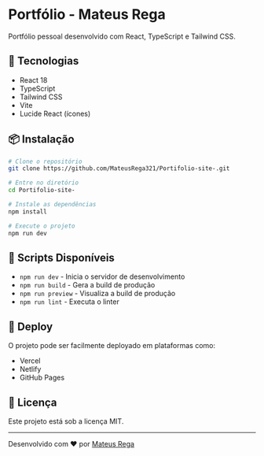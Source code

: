 # Portfólio - Mateus Rega

Portfólio pessoal desenvolvido com React, TypeScript e Tailwind CSS.

## 🚀 Tecnologias

- React 18
- TypeScript
- Tailwind CSS
- Vite
- Lucide React (ícones)

## 📦 Instalação

```bash
# Clone o repositório
git clone https://github.com/MateusRega321/Portifolio-site-.git

# Entre no diretório
cd Portifolio-site-

# Instale as dependências
npm install

# Execute o projeto
npm run dev
```

## 🔧 Scripts Disponíveis

- `npm run dev` - Inicia o servidor de desenvolvimento
- `npm run build` - Gera a build de produção
- `npm run preview` - Visualiza a build de produção
- `npm run lint` - Executa o linter

## 📱 Deploy

O projeto pode ser facilmente deployado em plataformas como:
- Vercel
- Netlify
- GitHub Pages

## 📄 Licença

Este projeto está sob a licença MIT.

---

Desenvolvido com ❤️ por [Mateus Rega](https://github.com/MateusRega321)